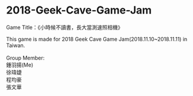 # 2018-Geek-Cave-Game-Jam
Game Title：《小時候不讀書，長大當測速照相機》</br>

This game is made for 2018 Geek Cave Game Jam(2018.11.10~2018.11.11) in Taiwan.</br>
</br>
Group Member:</br>
鍾羽揚(Me)</br>
徐瑋婕</br>
程均豪</br>
張文華</br>
